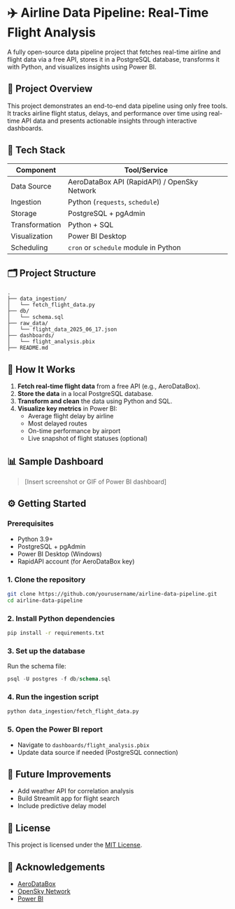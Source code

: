 # ✈️ Airline Data Pipeline: Real-Time Flight Analysis

A fully open-source data pipeline project that fetches real-time airline and flight data via a free API, stores it in a PostgreSQL database, transforms it with Python, and visualizes insights using Power BI.

## 📌 Project Overview

This project demonstrates an end-to-end data pipeline using only free tools. It tracks airline flight status, delays, and performance over time using real-time API data and presents actionable insights through interactive dashboards.

## 🧱 Tech Stack

| Component       | Tool/Service               |
|----------------|----------------------------|
| Data Source     | AeroDataBox API (RapidAPI) / OpenSky Network |
| Ingestion       | Python (`requests`, `schedule`) |
| Storage         | PostgreSQL + pgAdmin      |
| Transformation  | Python + SQL              |
| Visualization   | Power BI Desktop          |
| Scheduling      | `cron` or `schedule` module in Python |

## 🗂️ Project Structure

```
.
├── data_ingestion/
│   └── fetch_flight_data.py
├── db/
│   └── schema.sql
├── raw_data/
│   └── flight_data_2025_06_17.json
├── dashboards/
│   └── flight_analysis.pbix
├── README.md
```

## 🚀 How It Works

1. **Fetch real-time flight data** from a free API (e.g., AeroDataBox).
2. **Store the data** in a local PostgreSQL database.
3. **Transform and clean** the data using Python and SQL.
4. **Visualize key metrics** in Power BI:
   - Average flight delay by airline
   - Most delayed routes
   - On-time performance by airport
   - Live snapshot of flight statuses (optional)

## 📊 Sample Dashboard

> [Insert screenshot or GIF of Power BI dashboard]

## ⚙️ Getting Started

### Prerequisites
- Python 3.9+
- PostgreSQL + pgAdmin
- Power BI Desktop (Windows)
- RapidAPI account (for AeroDataBox key)

### 1. Clone the repository
```bash
git clone https://github.com/yourusername/airline-data-pipeline.git
cd airline-data-pipeline
```

### 2. Install Python dependencies
```bash
pip install -r requirements.txt
```

### 3. Set up the database
Run the schema file:
```sql
psql -U postgres -f db/schema.sql
```

### 4. Run the ingestion script
```bash
python data_ingestion/fetch_flight_data.py
```

### 5. Open the Power BI report
- Navigate to `dashboards/flight_analysis.pbix`
- Update data source if needed (PostgreSQL connection)

## 🧠 Future Improvements

- Add weather API for correlation analysis
- Build Streamlit app for flight search
- Include predictive delay model

## 📄 License

This project is licensed under the [MIT License](LICENSE).

## 🙌 Acknowledgements

- [AeroDataBox](https://rapidapi.com/aedbx-aedbx/api/aerodatabox/)
- [OpenSky Network](https://opensky-network.org/)
- [Power BI](https://powerbi.microsoft.com/)